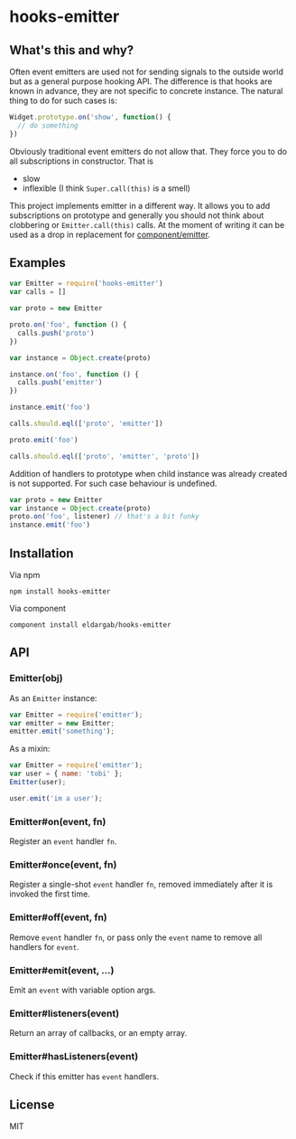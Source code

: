 # hooks-emitter

## What's this and why?

Often event emitters are used not for sending signals to the outside world but
as a general purpose hooking API. The difference is that hooks are
known in advance, they are not specific to concrete instance. The natural
thing to do for such cases is:

```javascript
Widget.prototype.on('show', function() {
  // do something
})
```

Obviously traditional event emitters do not allow that. They force you to do
all subscriptions in constructor. That is

  * slow
  * inflexible (I think `Super.call(this)` is a smell)

This project implements emitter in a different way. It allows you to add
subscriptions on prototype and generally you should not think about clobbering
or `Emitter.call(this)` calls. At the moment of writing it can be used as a
drop in replacement for [component/emitter](https://github.com/component/emitter).

## Examples

```javascript
var Emitter = require('hooks-emitter')
var calls = []

var proto = new Emitter

proto.on('foo', function () {
  calls.push('proto')
})

var instance = Object.create(proto)

instance.on('foo', function () {
  calls.push('emitter')
})

instance.emit('foo')

calls.should.eql(['proto', 'emitter'])

proto.emit('foo')

calls.should.eql(['proto', 'emitter', 'proto'])
```

Addition of handlers to prototype when child instance was already created is not supported.
For such case behaviour is undefined.

```javascript
var proto = new Emitter
var instance = Object.create(proto)
proto.on('foo', listener) // that's a bit funky
instance.emit('foo')
```

## Installation

Via npm

```
npm install hooks-emitter
```

Via component

```
component install eldargab/hooks-emitter
```

## API

### Emitter(obj)

As an `Emitter` instance:

```js
var Emitter = require('emitter');
var emitter = new Emitter;
emitter.emit('something');
```

As a mixin:

```js
var Emitter = require('emitter');
var user = { name: 'tobi' };
Emitter(user);

user.emit('im a user');
```

### Emitter#on(event, fn)

Register an `event` handler `fn`.

### Emitter#once(event, fn)

Register a single-shot `event` handler `fn`,
removed immediately after it is invoked the
first time.

### Emitter#off(event, fn)

Remove `event` handler `fn`, or pass only the `event`
name to remove all handlers for `event`.

### Emitter#emit(event, ...)

Emit an `event` with variable option args.

### Emitter#listeners(event)

Return an array of callbacks, or an empty array.

### Emitter#hasListeners(event)

Check if this emitter has `event` handlers.

## License

MIT
